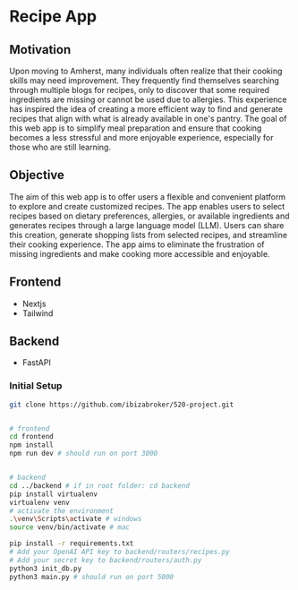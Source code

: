 # Recipe App

## Motivation
Upon moving to Amherst, many individuals often realize that their cooking skills may need improvement. 
They frequently find themselves searching through multiple blogs for recipes, only to discover that some required ingredients are missing or cannot be used due to allergies. This experience has inspired the idea of creating a more efficient way to find and generate recipes that align with what is already available in one's pantry. 
The goal of this web app is to simplify meal preparation and ensure that cooking becomes a less stressful and more enjoyable experience, especially for those who are still learning.

## Objective
The aim of this web app is to offer users a flexible and convenient platform to explore and create customized recipes. 
The app enables users to select recipes based on dietary preferences, allergies, or available ingredients and generates recipes through a large language model (LLM). 
Users can share this creation, generate shopping lists from selected recipes, and streamline their cooking experience. The app aims to eliminate the frustration of missing ingredients and make cooking more accessible and enjoyable.


## Frontend
- Nextjs
- Tailwind

## Backend
- FastAPI

### Initial Setup
```bash
git clone https://github.com/ibizabroker/520-project.git


# frontend
cd frontend
npm install
npm run dev # should run on port 3000


# backend
cd ../backend # if in root folder: cd backend
pip install virtualenv
virtualenv venv
# activate the environment
.\venv\Scripts\activate # windows
source venv/bin/activate # mac

pip install -r requirements.txt
# Add your OpenAI API key to backend/routers/recipes.py
# Add your secret key to backend/routers/auth.py
python3 init_db.py
python3 main.py # should run on port 5000
```
